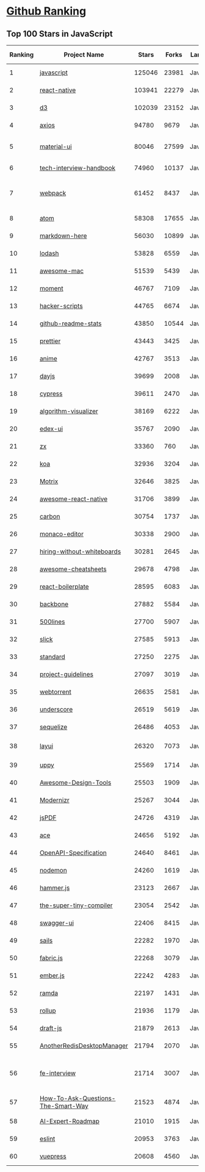 [Github Ranking](../README.md)
==========

## Top 100 Stars in JavaScript

| Ranking | Project Name | Stars | Forks | Language | Open Issues | Description | Last Commit |
| ------- | ------------ | ----- | ----- | -------- | ----------- | ----------- | ----------- |
| 1 | [javascript](https://github.com/airbnb/javascript) | 125046 | 23981 | JavaScript | 88 | JavaScript Style Guide | 2022-07-19T00:59:29Z |
| 2 | [react-native](https://github.com/facebook/react-native) | 103941 | 22279 | JavaScript | 1937 | A framework for building native applications using React | 2022-07-26T01:16:27Z |
| 3 | [d3](https://github.com/d3/d3) | 102039 | 23152 | JavaScript | 3 | Bring data to life with SVG, Canvas and HTML. :bar_chart::chart_with_upwards_trend::tada: | 2022-07-09T14:42:14Z |
| 4 | [axios](https://github.com/axios/axios) | 94780 | 9679 | JavaScript | 123 | Promise based HTTP client for the browser and node.js | 2022-07-25T18:43:46Z |
| 5 | [material-ui](https://github.com/mui/material-ui) | 80046 | 27599 | JavaScript | 1031 | MUI Core is a collection of React UI libraries for shipping new features faster. Start with Material UI, our fully-loaded component library, or bring your own design system to our production-ready components. | 2022-07-25T23:51:58Z |
| 6 | [tech-interview-handbook](https://github.com/yangshun/tech-interview-handbook) | 74960 | 10137 | JavaScript | 12 | 💯 Curated coding interview preparation materials for busy software engineers | 2022-07-17T23:13:34Z |
| 7 | [webpack](https://github.com/webpack/webpack) | 61452 | 8437 | JavaScript | 175 | A bundler for javascript and friends. Packs many modules into a few bundled assets. Code Splitting allows for loading parts of the application on demand. Through "loaders", modules can be CommonJs, AMD, ES6 modules, CSS, Images, JSON, Coffeescript, LESS, ... and your custom stuff. | 2022-07-25T08:00:09Z |
| 8 | [atom](https://github.com/atom/atom) | 58308 | 17655 | JavaScript | 906 | :atom: The hackable text editor | 2022-07-22T21:32:33Z |
| 9 | [markdown-here](https://github.com/adam-p/markdown-here) | 56030 | 10899 | JavaScript | 284 | Google Chrome, Firefox, and Thunderbird extension that lets you write email in Markdown and render it before sending. | 2022-06-02T08:33:07Z |
| 10 | [lodash](https://github.com/lodash/lodash) | 53828 | 6559 | JavaScript | 254 | A modern JavaScript utility library delivering modularity, performance, & extras. | 2022-07-22T03:36:58Z |
| 11 | [awesome-mac](https://github.com/jaywcjlove/awesome-mac) | 51539 | 5439 | JavaScript | 83 |  Now we have become very big, Different from the original idea. Collect premium software in various categories. | 2022-07-25T13:58:03Z |
| 12 | [moment](https://github.com/moment/moment) | 46767 | 7109 | JavaScript | 168 | Parse, validate, manipulate, and display dates in javascript. | 2022-07-22T08:17:27Z |
| 13 | [hacker-scripts](https://github.com/NARKOZ/hacker-scripts) | 44765 | 6674 | JavaScript | 35 | Based on a true story | 2022-07-18T08:48:38Z |
| 14 | [github-readme-stats](https://github.com/anuraghazra/github-readme-stats) | 43850 | 10544 | JavaScript | 86 | :zap: Dynamically generated stats for your github readmes | 2022-07-26T01:00:27Z |
| 15 | [prettier](https://github.com/prettier/prettier) | 43443 | 3425 | JavaScript | 900 | Prettier is an opinionated code formatter. | 2022-07-26T02:30:45Z |
| 16 | [anime](https://github.com/juliangarnier/anime) | 42767 | 3513 | JavaScript | 168 | JavaScript animation engine | 2022-05-19T16:47:19Z |
| 17 | [dayjs](https://github.com/iamkun/dayjs) | 39699 | 2008 | JavaScript | 426 | ⏰ Day.js 2kB immutable date-time library alternative to Moment.js with the same modern API | 2022-07-24T16:57:18Z |
| 18 | [cypress](https://github.com/cypress-io/cypress) | 39611 | 2470 | JavaScript | 2617 | Fast, easy and reliable testing for anything that runs in a browser. | 2022-07-26T01:59:16Z |
| 19 | [algorithm-visualizer](https://github.com/algorithm-visualizer/algorithm-visualizer) | 38169 | 6222 | JavaScript | 19 | :fireworks:Interactive Online Platform that Visualizes Algorithms from Code | 2022-07-07T01:13:20Z |
| 20 | [edex-ui](https://github.com/GitSquared/edex-ui) | 35767 | 2090 | JavaScript | 6 | A cross-platform, customizable science fiction terminal emulator with advanced monitoring & touchscreen support. | 2021-10-19T22:38:47Z |
| 21 | [zx](https://github.com/google/zx) | 33360 | 760 | JavaScript | 8 | A tool for writing better scripts | 2022-07-17T21:22:05Z |
| 22 | [koa](https://github.com/koajs/koa) | 32936 | 3204 | JavaScript | 25 | Expressive middleware for node.js using ES2017 async functions | 2022-07-13T16:11:35Z |
| 23 | [Motrix](https://github.com/agalwood/Motrix) | 32646 | 3825 | JavaScript | 542 | A full-featured download manager. | 2022-07-20T03:06:20Z |
| 24 | [awesome-react-native](https://github.com/jondot/awesome-react-native) | 31706 | 3899 | JavaScript | 31 | Awesome React Native components, news, tools, and learning material! | 2022-07-10T13:35:06Z |
| 25 | [carbon](https://github.com/carbon-app/carbon) | 30754 | 1737 | JavaScript | 19 | :black_heart: Create and share beautiful images of your source code | 2022-07-23T16:23:49Z |
| 26 | [monaco-editor](https://github.com/microsoft/monaco-editor) | 30338 | 2900 | JavaScript | 675 | A browser based code editor | 2022-07-23T18:06:38Z |
| 27 | [hiring-without-whiteboards](https://github.com/poteto/hiring-without-whiteboards) | 30281 | 2645 | JavaScript | 0 | ⭐️  Companies that don't have a broken hiring process | 2022-07-24T14:45:08Z |
| 28 | [awesome-cheatsheets](https://github.com/LeCoupa/awesome-cheatsheets) | 29678 | 4798 | JavaScript | 18 | 👩‍💻👨‍💻 Awesome cheatsheets for popular programming languages, frameworks and development tools. They include everything you should know in one single file. | 2022-07-12T06:33:20Z |
| 29 | [react-boilerplate](https://github.com/react-boilerplate/react-boilerplate) | 28595 | 6083 | JavaScript | 58 | :fire: A highly scalable, offline-first foundation with the best developer experience and a focus on performance and best practices. | 2022-06-08T19:17:43Z |
| 30 | [backbone](https://github.com/jashkenas/backbone) | 27882 | 5584 | JavaScript | 45 | Give your JS App some Backbone with Models, Views, Collections, and Events | 2022-07-09T10:56:02Z |
| 31 | [500lines](https://github.com/aosabook/500lines) | 27700 | 5907 | JavaScript | 30 | 500 Lines or Less | 2022-06-21T21:13:35Z |
| 32 | [slick](https://github.com/kenwheeler/slick) | 27585 | 5913 | JavaScript | 1134 | the last carousel you'll ever need | 2022-07-15T13:23:32Z |
| 33 | [standard](https://github.com/standard/standard) | 27250 | 2275 | JavaScript | 74 | 🌟 JavaScript Style Guide, with linter & automatic code fixer | 2022-07-19T10:26:04Z |
| 34 | [project-guidelines](https://github.com/elsewhencode/project-guidelines) | 27097 | 3019 | JavaScript | 9 | A set of best practices for JavaScript projects | 2022-06-14T07:39:08Z |
| 35 | [webtorrent](https://github.com/webtorrent/webtorrent) | 26635 | 2581 | JavaScript | 104 | ⚡️ Streaming torrent client for the web | 2022-07-10T17:01:03Z |
| 36 | [underscore](https://github.com/jashkenas/underscore) | 26519 | 5619 | JavaScript | 29 | JavaScript's utility _ belt | 2022-07-22T16:32:06Z |
| 37 | [sequelize](https://github.com/sequelize/sequelize) | 26486 | 4053 | JavaScript | 755 | An easy-to-use and promise-based multi SQL dialects ORM tool for Node.js \| Postgres, MySQL, MariaDB, SQLite, MSSQL, Snowflake & DB2 | 2022-07-26T00:02:22Z |
| 38 | [layui](https://github.com/layui/layui) | 26320 | 7073 | JavaScript | 300 | 一套遵循原生态开发模式的 Web UI 组件库，采用自身轻量级模块化规范，易上手，可以更简单快速地构建网页界面。 | 2022-07-25T03:52:52Z |
| 39 | [uppy](https://github.com/transloadit/uppy) | 25569 | 1714 | JavaScript | 78 | The next open source file uploader for web browsers :dog:  | 2022-07-25T16:22:44Z |
| 40 | [Awesome-Design-Tools](https://github.com/goabstract/Awesome-Design-Tools) | 25503 | 1909 | JavaScript | 2 | The best design tools and plugins for everything 👉 | 2022-07-25T10:59:58Z |
| 41 | [Modernizr](https://github.com/Modernizr/Modernizr) | 25267 | 3044 | JavaScript | 163 | Modernizr is a JavaScript library that detects HTML5 and CSS3 features in the user’s browser. | 2022-06-27T20:26:40Z |
| 42 | [jsPDF](https://github.com/parallax/jsPDF) | 24726 | 4319 | JavaScript | 127 | Client-side JavaScript PDF generation for everyone. | 2022-07-18T21:30:57Z |
| 43 | [ace](https://github.com/ajaxorg/ace) | 24656 | 5192 | JavaScript | 149 | Ace (Ajax.org Cloud9 Editor) | 2022-07-25T10:52:30Z |
| 44 | [OpenAPI-Specification](https://github.com/OAI/OpenAPI-Specification) | 24640 | 8461 | JavaScript | 480 | The OpenAPI Specification Repository | 2022-07-21T23:06:44Z |
| 45 | [nodemon](https://github.com/remy/nodemon) | 24260 | 1619 | JavaScript | 50 | Monitor for any changes in your node.js application and automatically restart the server - perfect for development | 2022-07-21T09:16:52Z |
| 46 | [hammer.js](https://github.com/hammerjs/hammer.js) | 23123 | 2667 | JavaScript | 274 | A javascript library for multi-touch gestures :// You can touch this | 2022-05-25T06:52:29Z |
| 47 | [the-super-tiny-compiler](https://github.com/jamiebuilds/the-super-tiny-compiler) | 23054 | 2542 | JavaScript | 0 | :snowman: Possibly the smallest compiler ever | 2022-06-02T11:58:54Z |
| 48 | [swagger-ui](https://github.com/swagger-api/swagger-ui) | 22406 | 8415 | JavaScript | 760 | Swagger UI is a collection of HTML, JavaScript, and CSS assets that dynamically generate beautiful documentation from a Swagger-compliant API. | 2022-07-25T11:45:16Z |
| 49 | [sails](https://github.com/balderdashy/sails) | 22282 | 1970 | JavaScript | 469 | Realtime MVC Framework for Node.js | 2022-07-20T07:18:24Z |
| 50 | [fabric.js](https://github.com/fabricjs/fabric.js) | 22268 | 3079 | JavaScript | 217 | Javascript Canvas Library, SVG-to-Canvas (& canvas-to-SVG) Parser | 2022-07-26T02:45:57Z |
| 51 | [ember.js](https://github.com/emberjs/ember.js) | 22242 | 4283 | JavaScript | 354 | Ember.js - A JavaScript framework for creating ambitious web applications | 2022-07-25T17:54:47Z |
| 52 | [ramda](https://github.com/ramda/ramda) | 22197 | 1431 | JavaScript | 111 | :ram: Practical functional Javascript | 2022-06-28T11:18:49Z |
| 53 | [rollup](https://github.com/rollup/rollup) | 21936 | 1179 | JavaScript | 380 | Next-generation ES module bundler | 2022-07-25T12:57:59Z |
| 54 | [draft-js](https://github.com/facebook/draft-js) | 21879 | 2613 | JavaScript | 781 | A React framework for building text editors. | 2022-07-24T06:18:59Z |
| 55 | [AnotherRedisDesktopManager](https://github.com/qishibo/AnotherRedisDesktopManager) | 21794 | 2070 | JavaScript | 120 | 🚀🚀🚀A faster, better and more stable redis desktop manager [GUI client], compatible with Linux, Windows, Mac. What's more, it won't crash when loading massive keys. | 2022-07-23T10:50:46Z |
| 56 | [fe-interview](https://github.com/haizlin/fe-interview) | 21714 | 3007 | JavaScript | 5068 | 前端面试每日 3+1，以面试题来驱动学习，提倡每日学习与思考，每天进步一点！每天早上5点纯手工发布面试题（死磕自己，愉悦大家），6000+道前端面试题全面覆盖，HTML/CSS/JavaScript/Vue/React/Nodejs/TypeScript/ECMAScritpt/Webpack/Jquery/小程序/软技能…… | 2022-07-25T20:49:12Z |
| 57 | [How-To-Ask-Questions-The-Smart-Way](https://github.com/ryanhanwu/How-To-Ask-Questions-The-Smart-Way) | 21523 | 4874 | JavaScript | 8 | 本文原文由知名 Hacker Eric S. Raymond 所撰寫，教你如何正確的提出技術問題並獲得你滿意的答案。 | 2022-07-25T13:30:39Z |
| 58 | [AI-Expert-Roadmap](https://github.com/AMAI-GmbH/AI-Expert-Roadmap) | 21010 | 1915 | JavaScript | 8 | Roadmap to becoming an Artificial Intelligence Expert in 2022 | 2022-02-10T12:36:46Z |
| 59 | [eslint](https://github.com/eslint/eslint) | 20953 | 3763 | JavaScript | 100 | Find and fix problems in your JavaScript code. | 2022-07-25T23:00:28Z |
| 60 | [vuepress](https://github.com/vuejs/vuepress) | 20608 | 4560 | JavaScript | 461 | 📝 Minimalistic Vue-powered static site generator | 2022-07-20T05:01:13Z |

